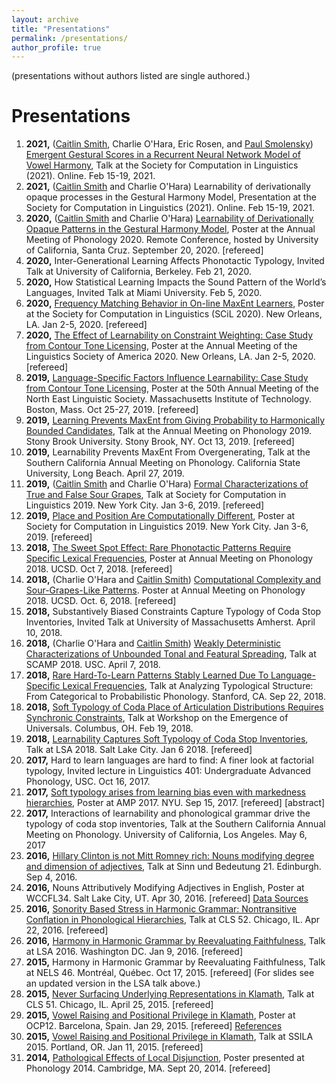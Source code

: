 ```yaml
---
layout: archive
title: "Presentations"
permalink: /presentations/
author_profile: true
---
```

(presentations without authors listed are single authored.)

# Presentations
1. **2021,** ([Caitlin Smith](https://caitlinsmith14.github.io), Charlie O'Hara, Eric Rosen, and [Paul Smolensky](https://www.microsoft.com/en-us/research/people/psmo/)) [Emergent Gestural Scores in a Recurrent Neural Network Model of Vowel Harmony](https://charlieohara.github.io/files/SCIL2021_slides.pdf), Talk at the Society for Computation in Linguistics (2021). Online. Feb 15-19, 2021.
2. **2021,** ([Caitlin Smith](https://caitlinsmith14.github.io) and Charlie O'Hara) Learnability of derivationally opaque processes in the Gestural Harmony Model, Presentation at the Society for Computation in Linguistics (2021). Online. Feb 15-19, 2021.
3. **2020,** ([Caitlin Smith](https://caitlinsmith14.github.io) and Charlie O'Hara) [Learnability of Derivationally Opaque Patterns in the Gestural Harmony Model](https://charlieohara.github.io/files/SmithOHara-AMP2020-poster.pdf), Poster at the Annual Meeting of Phonology 2020. Remote Conference, hosted by University of California, Santa Cruz. September 20, 2020. [refereed]
1. **2020,** Inter-Generational Learning Affects Phonotactic Typology, Invited Talk at University of California, Berkeley. Feb 21, 2020.
1. **2020,** How Statistical Learning Impacts the Sound Pattern of the World’s Languages, Invited Talk at Miami University. Feb 5, 2020.
4. **2020,** [Frequency Matching Behavior in On-line MaxEnt Learners](https://charlieohara.github.io/files/scilposter20hand.pdf), Poster at the Society for Computation in Linguistics (SCiL 2020). New Orleans, LA. Jan 2-5, 2020. [refereed]
5. **2020,** [The Effect of Learnability on Constraint Weighting: Case Study from Contour Tone Licensing](https://charlieohara.github.io/files/lsaposter20hand.pdf), Poster at the Annual Meeting of the Linguistics Society of America 2020. New Orleans, LA. Jan 2-5, 2020. [refereed]
6. **2019,** [Language-Specific Factors Influence Learnability: Case Study from Contour Tone Licensing](https://charlieohara.github.io/files/oharaNELS19.pdf), Poster at the 50th Annual Meeting of the North East Linguistic Society. Massachusetts Institute of Technology. Boston, Mass. Oct 25-27, 2019. [refereed]
7. **2019,** [Learning Prevents MaxEnt from Giving Probability to Harmonically Bounded Candidates](https://charlieohara.github.io/files/oharaamp2019.pdf), Talk at the Annual Meeting on Phonology 2019. Stony Brook University. Stony Brook, NY. Oct 13, 2019. [refereed]
1. **2019,** Learnability Prevents MaxEnt From Overgenerating, Talk at the Southern California Annual Meeting on Phonology. California State University, Long Beach. April 27, 2019.
8. **2019,** ([Caitlin Smith](https://caitlinsmith14.github.io) and Charlie O'Hara) [Formal Characterizations of True and False Sour Grapes](https://charlieohara.github.io/files/smithohara_scil2019_slides.pdf), Talk at Society for Computation in Linguistics 2019. New York City. Jan 3-6, 2019. [refereed]
9. **2019,** [Place and Position Are Computationally Different](https://charlieohara.github.io/files/SCILposter19print.pdf), Poster at Society for Computation in Linguistics 2019. New York City. Jan 3-6, 2019. [refereed]
10. **2018,** [The Sweet Spot Effect: Rare Phonotactic Patterns Require Specific Lexical Frequencies](https://charlieohara.github.io/files/oharaamp18handout.pdf
), Poster at Annual Meeting on Phonology 2018. UCSD. Oct 7, 2018. [refereed]
11. **2018,** (Charlie O'Hara and [Caitlin Smith](https://caitlinsmith14.github.io)) [Computational Complexity and Sour-Grapes-Like Patterns](https://charlieohara.github.io/files/AMP2018poster-handout.pdf). Poster at Annual Meeting on Phonology 2018. UCSD. Oct. 6, 2018. [refereed]
11. **2018,** Substantively Biased Constraints Capture Typology of Coda Stop Inventories, Invited Talk at University of Massachusetts Amherst. April 10, 2018.
12. **2018,** (Charlie O'Hara and [Caitlin Smith](https://caitlinsmith14.github.io)) [Weakly Deterministic Characterizations of Unbounded Tonal and Featural Spreading](https://charlieohara.github.io/files/SCAMP2018-OHaraSmith.pdf), Talk at SCAMP 2018. USC. April 7, 2018.
13. **2018,** [Rare Hard-To-Learn Patterns Stably Learned Due To Language-Specific Lexical Frequencies](https://charlieohara.github.io/files/stanfordtalk.pdf), Talk at Analyzing Typological Structure: From Categorical to Probabilistic Phonology. Stanford, CA. Sep 22, 2018.
14. **2018,** [Soft Typology of Coda Place of Articulation Distributions Requires Synchronic Constraints](https://charlieohara.github.io/files/channelbiasOSU.pdf), Talk at Workshop on the Emergence of Universals. Columbus, OH. Feb 19, 2018.
1. **2018,** [Learnability Captures Soft Typology of Coda Stop Inventories](https://charlieohara.github.io/files/lsa2018rev.pdf), Talk at LSA 2018. Salt Lake City. Jan 6 2018. [refereed]
1. **2017,** Hard to learn languages are hard to find: A finer look at factorial typology, Invited lecture in Linguistics 401: Undergraduate Advanced Phonology, USC. Oct 16, 2017.
1. **2017,** [Soft typology arises from learning bias even with markedness hierarchies](https://charlieohara.github.io/files/amp2017), Poster at AMP 2017. NYU. Sep 15, 2017. [refereed] [abstract]
1. **2017,** Interactions of learnability and phonological grammar drive the typology of coda stop inventories, Talk at the Southern California Annual Meeting on Phonology. University of California, Los Angeles. May 6, 2017
1. **2016,** [Hillary Clinton is not Mitt Romney rich: Nouns modifying degree and dimension of adjectives](https://charlieohara.github.io/files/subhandout.pdf), Talk at Sinn und Bedeutung 21. Edinburgh. Sep 4, 2016.
1. **2016,** Nouns Attributively Modifying Adjectives in English, Poster at WCCFL34. Salt Lake City, UT. Apr 30, 2016. [refereed] [Data Sources](https://charlieohara.github.io/files/posterbib.pdf)
1. **2016,** [Sonority Based Stress in Harmonic Grammar: Nontransitive Conflation in Phonological Hierarchies](https://charlieohara.github.io/files/cls2016talk.pdf), Talk at CLS 52. Chicago, IL. Apr 22, 2016. [refereed]
1. **2016,** [Harmony in Harmonic Grammar by Reevaluating Faithfulness](https://charlieohara.github.io/files/lsa2016talk.pdf), Talk at LSA 2016. Washington DC. Jan 9, 2016. [refereed]
1. **2015,** Harmony in Harmonic Grammar by Reevaluating Faithfulness, Talk at NELS 46. Montréal, Québec. Oct 17, 2015. [refereed] (For slides see an updated version in the LSA talk above.)
1. **2015,** [Never Surfacing Underlying Representations in Klamath](https://charlieohara.github.io/files/CLStalk.pdf), Talk at CLS 51. Chicago, IL. April 25, 2015. [refereed] 
1. **2015,** [Vowel Raising and Positional Privilege in Klamath](https://charlieohara.github.io/files/ocppost.pdf), Poster at OCP12. Barcelona, Spain. Jan 29, 2015. [refereed]  [References](https://charlieohara.github.io/files/constraintsused.pdf)
1. **2015,** [Vowel Raising and Positional Privilege in Klamath](https://charlieohara.github.io/files/SSILAtalkedit.pdf), Talk at SSILA 2015. Portland, OR. Jan 11, 2015. [refereed] 
1. **2014,** [Pathological Effects of Local Disjunction](https://charlieohara.github.io/files/disjunctpost1.pdf), Poster presented at Phonology 2014. Cambridge, MA. Sept 20, 2014. [refereed] 
